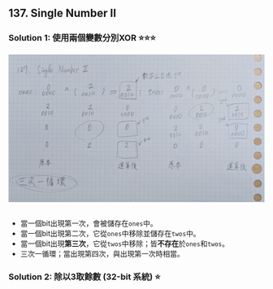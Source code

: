## 137. Single Number II

### Solution 1: 使用兩個變數分別XOR ⭐⭐⭐

<div align="center">
    <img src="https://raw.githubusercontent.com/jhengwh/Leetcode_gh/main/016_137_Single%20Number%20II/137_diagram.jpg" width = "600" alt="137_diagram.jpg" align=center />
</div>

<br/>

- 當一個bit出現第一次，會被儲存在`ones`中。
- 當一個bit出現第二次，它從`ones`中移除並儲存在`twos`中。
- 當一個bit出現**第三次**，它從`twos`中移除；皆**不存在**於`ones`和`twos`。
- 三次一循環；當出現第四次，與出現第一次時相當。

### Solution 2: 除以3取餘數 (32-bit 系統) ⭐

